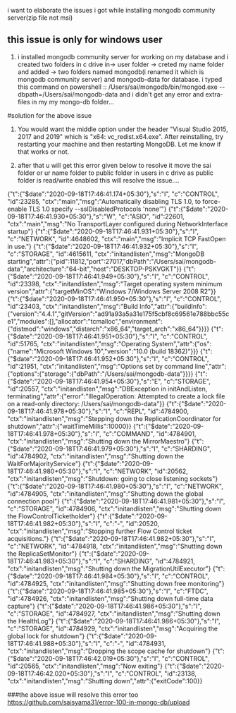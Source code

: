 i want to elaborate the issues i got while installing mongodb community server(zip file not msi)
## this issue is only for windows user

1) i installed mongodb community server for working on my database and i created two folders in c drive in-> user folder -> creted my name folder and added -> two folders named mongodb(i renamed it which is mongodb community server) and mongodb-data for database.
i typed this command on powershell :: /Users/sai/mongodb/bin/mongod.exe --dbpath=/Users/sai/mongodb-data
and i didn't get any error and extra-files in my my mongo-db folder...

#solution for the above issue
1) You would want the middle option under the header "Visual Studio 2015, 2017 and 2019" which is "x64: vc_redist.x64.exe".
   After reinstalling, try restarting your machine and then restarting MongoDB. Let me know if that works or not.
   
   
2) after that u will get this error given below
   to resolve it move the sai folder or ur name folder to public folder in users in c drive as public folder is read/write enabled
   this will resolve the issue....
   

{"t":{"$date":"2020-09-18T17:46:41.174+05:30"},"s":"I",  "c":"CONTROL",  "id":23285,   "ctx":"main","msg":"Automatically disabling TLS 1.0, to force-enable TLS 1.0 specify --sslDisabledProtocols 'none'"}
{"t":{"$date":"2020-09-18T17:46:41.930+05:30"},"s":"W",  "c":"ASIO",     "id":22601,   "ctx":"main","msg":"No TransportLayer configured during NetworkInterface startup"}
{"t":{"$date":"2020-09-18T17:46:41.931+05:30"},"s":"I",  "c":"NETWORK",  "id":4648602, "ctx":"main","msg":"Implicit TCP FastOpen in use."}
{"t":{"$date":"2020-09-18T17:46:41.932+05:30"},"s":"I",  "c":"STORAGE",  "id":4615611, "ctx":"initandlisten","msg":"MongoDB starting","attr":{"pid":11812,"port":27017,"dbPath":"/Users/sai/mongodb-data","architecture":"64-bit","host":"DESKTOP-PSKVGKT"}}
{"t":{"$date":"2020-09-18T17:46:41.949+05:30"},"s":"I",  "c":"CONTROL",  "id":23398,   "ctx":"initandlisten","msg":"Target operating system minimum version","attr":{"targetMinOS":"Windows 7/Windows Server 2008 R2"}}
{"t":{"$date":"2020-09-18T17:46:41.950+05:30"},"s":"I",  "c":"CONTROL",  "id":23403,   "ctx":"initandlisten","msg":"Build Info","attr":{"buildInfo":{"version":"4.4.1","gitVersion":"ad91a93a5a31e175f5cbf8c69561e788bbc55ce1","modules":[],"allocator":"tcmalloc","environment":{"distmod":"windows","distarch":"x86_64","target_arch":"x86_64"}}}}
{"t":{"$date":"2020-09-18T17:46:41.951+05:30"},"s":"I",  "c":"CONTROL",  "id":51765,   "ctx":"initandlisten","msg":"Operating System","attr":{"os":{"name":"Microsoft Windows 10","version":"10.0 (build 18362)"}}}
{"t":{"$date":"2020-09-18T17:46:41.952+05:30"},"s":"I",  "c":"CONTROL",  "id":21951,   "ctx":"initandlisten","msg":"Options set by command line","attr":{"options":{"storage":{"dbPath":"/Users/sai/mongodb-data"}}}}
{"t":{"$date":"2020-09-18T17:46:41.954+05:30"},"s":"E",  "c":"STORAGE",  "id":20557,   "ctx":"initandlisten","msg":"DBException in initAndListen, terminating","attr":{"error":"IllegalOperation: Attempted to create a lock file on a read-only directory: /Users/sai/mongodb-data"}}
{"t":{"$date":"2020-09-18T17:46:41.978+05:30"},"s":"I",  "c":"REPL",     "id":4784900, "ctx":"initandlisten","msg":"Stepping down the ReplicationCoordinator for shutdown","attr":{"waitTimeMillis":10000}}
{"t":{"$date":"2020-09-18T17:46:41.978+05:30"},"s":"I",  "c":"COMMAND",  "id":4784901, "ctx":"initandlisten","msg":"Shutting down the MirrorMaestro"}
{"t":{"$date":"2020-09-18T17:46:41.979+05:30"},"s":"I",  "c":"SHARDING", "id":4784902, "ctx":"initandlisten","msg":"Shutting down the WaitForMajorityService"}
{"t":{"$date":"2020-09-18T17:46:41.980+05:30"},"s":"I",  "c":"NETWORK",  "id":20562,   "ctx":"initandlisten","msg":"Shutdown: going to close listening sockets"}
{"t":{"$date":"2020-09-18T17:46:41.980+05:30"},"s":"I",  "c":"NETWORK",  "id":4784905, "ctx":"initandlisten","msg":"Shutting down the global connection pool"}
{"t":{"$date":"2020-09-18T17:46:41.981+05:30"},"s":"I",  "c":"STORAGE",  "id":4784906, "ctx":"initandlisten","msg":"Shutting down the FlowControlTicketholder"}
{"t":{"$date":"2020-09-18T17:46:41.982+05:30"},"s":"I",  "c":"-",        "id":20520,   "ctx":"initandlisten","msg":"Stopping further Flow Control ticket acquisitions."}
{"t":{"$date":"2020-09-18T17:46:41.982+05:30"},"s":"I",  "c":"NETWORK",  "id":4784918, "ctx":"initandlisten","msg":"Shutting down the ReplicaSetMonitor"}
{"t":{"$date":"2020-09-18T17:46:41.983+05:30"},"s":"I",  "c":"SHARDING", "id":4784921, "ctx":"initandlisten","msg":"Shutting down the MigrationUtilExecutor"}
{"t":{"$date":"2020-09-18T17:46:41.984+05:30"},"s":"I",  "c":"CONTROL",  "id":4784925, "ctx":"initandlisten","msg":"Shutting down free monitoring"}
{"t":{"$date":"2020-09-18T17:46:41.985+05:30"},"s":"I",  "c":"FTDC",     "id":4784926, "ctx":"initandlisten","msg":"Shutting down full-time data 
capture"}
{"t":{"$date":"2020-09-18T17:46:41.986+05:30"},"s":"I",  "c":"STORAGE",  "id":4784927, "ctx":"initandlisten","msg":"Shutting down the HealthLog"}
{"t":{"$date":"2020-09-18T17:46:41.986+05:30"},"s":"I",  "c":"STORAGE",  "id":4784929, "ctx":"initandlisten","msg":"Acquiring the global lock for shutdown"}
{"t":{"$date":"2020-09-18T17:46:41.988+05:30"},"s":"I",  "c":"-",        "id":4784931, "ctx":"initandlisten","msg":"Dropping the scope cache for 
shutdown"}
{"t":{"$date":"2020-09-18T17:46:42.019+05:30"},"s":"I",  "c":"CONTROL",  "id":20565,   "ctx":"initandlisten","msg":"Now exiting"}
{"t":{"$date":"2020-09-18T17:46:42.020+05:30"},"s":"I",  "c":"CONTROL",  "id":23138,   "ctx":"initandlisten","msg":"Shutting down","attr":{"exitCode":100}}


###the above issue will resolve this error too
https://github.com/saisyama31/error-100-in-mongo-db/upload





